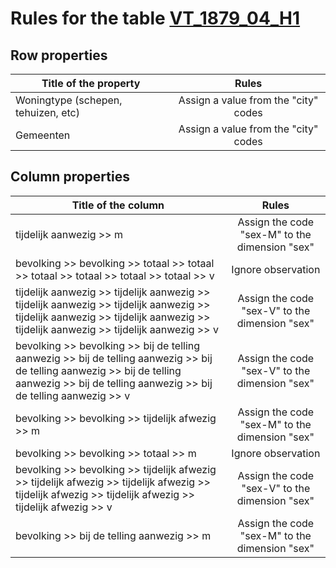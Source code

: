 # Rules for the table [VT_1879_04_H1](https://github.com/cgueret/DataDump/blob/master/xls-marked/VT_1879_04_H1_marked.xls?raw=true)
## Row properties
| Title of the property | Rules |
| --------------------- |:-----:|
| Woningtype (schepen, tehuizen, etc) | Assign a value from the "city" codes |
| Gemeenten | Assign a value from the "city" codes |
## Column properties
| Title of the column | Rules |
| --------------------- |:-----:|
| tijdelijk aanwezig >> m | Assign the code "sex-M" to the dimension "sex" |
| bevolking >> bevolking >> totaal >> totaal >> totaal >> totaal >> totaal >> totaal >> v | Ignore observation |
| tijdelijk aanwezig >> tijdelijk aanwezig >> tijdelijk aanwezig >> tijdelijk aanwezig >> tijdelijk aanwezig >> tijdelijk aanwezig >> tijdelijk aanwezig >> tijdelijk aanwezig >> v | Assign the code "sex-V" to the dimension "sex" |
| bevolking >> bevolking >> bij de telling aanwezig >> bij de telling aanwezig >> bij de telling aanwezig >> bij de telling aanwezig >> bij de telling aanwezig >> bij de telling aanwezig >> v | Assign the code "sex-V" to the dimension "sex" |
| bevolking >> bevolking >> tijdelijk afwezig >> m | Assign the code "sex-M" to the dimension "sex" |
| bevolking >> bevolking >> totaal >> m | Ignore observation |
| bevolking >> bevolking >> tijdelijk afwezig >> tijdelijk afwezig >> tijdelijk afwezig >> tijdelijk afwezig >> tijdelijk afwezig >> tijdelijk afwezig >> v | Assign the code "sex-V" to the dimension "sex" |
| bevolking >> bij de telling aanwezig >> m | Assign the code "sex-M" to the dimension "sex" |
